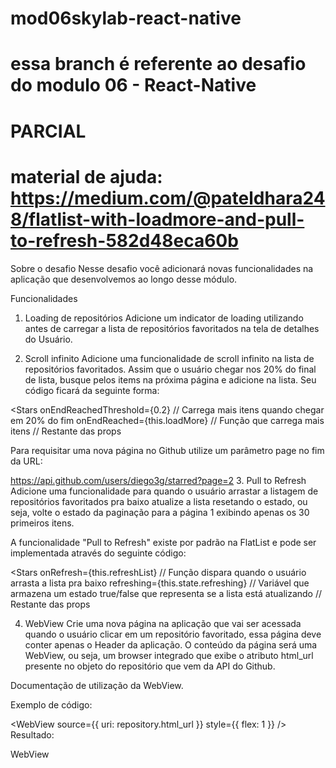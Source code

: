 # mod06skylab-react-native
# essa branch é referente ao desafio do modulo 06 - React-Native

# PARCIAL
# material de ajuda: https://medium.com/@pateldhara248/flatlist-with-loadmore-and-pull-to-refresh-582d48eca60b

Sobre o desafio
Nesse desafio você adicionará novas funcionalidades na aplicação que desenvolvemos ao longo desse módulo.

Funcionalidades
1. Loading de repositórios
Adicione um indicator de loading utilizando <ActivityIndicator /> antes de carregar a lista de repositórios favoritados na tela de detalhes do Usuário.

2. Scroll infinito
Adicione uma funcionalidade de scroll infinito na lista de repositórios favoritados. Assim que o usuário chegar nos 20% do final de lista, busque pelos items na próxima página e adicione na lista. Seu código ficará da seguinte forma:

<Stars
  onEndReachedThreshold={0.2} // Carrega mais itens quando chegar em 20% do fim
  onEndReached={this.loadMore} // Função que carrega mais itens
  // Restante das props
>
Para requisitar uma nova página no Github utilize um parâmetro page no fim da URL:

https://api.github.com/users/diego3g/starred?page=2
3. Pull to Refresh
Adicione uma funcionalidade para quando o usuário arrastar a listagem de repositórios favoritados pra baixo atualize a lista resetando o estado, ou seja, volte o estado da paginação para a página 1 exibindo apenas os 30 primeiros itens.

A funcionalidade "Pull to Refresh" existe por padrão na FlatList e pode ser implementada através do seguinte código:

<Stars
  onRefresh={this.refreshList} // Função dispara quando o usuário arrasta a lista pra baixo
  refreshing={this.state.refreshing} // Variável que armazena um estado true/false que representa se a lista está atualizando
  // Restante das props
>
4. WebView
Crie uma nova página na aplicação que vai ser acessada quando o usuário clicar em um repositório favoritado, essa página deve conter apenas o Header da aplicação. O conteúdo da página será uma WebView, ou seja, um browser integrado que exibe o atributo html_url presente no objeto do repositório que vem da API do Github.

Documentação de utilização da WebView.

Exemplo de código:

<WebView source={{ uri: repository.html_url }} style={{ flex: 1 }} />
Resultado:

WebView
